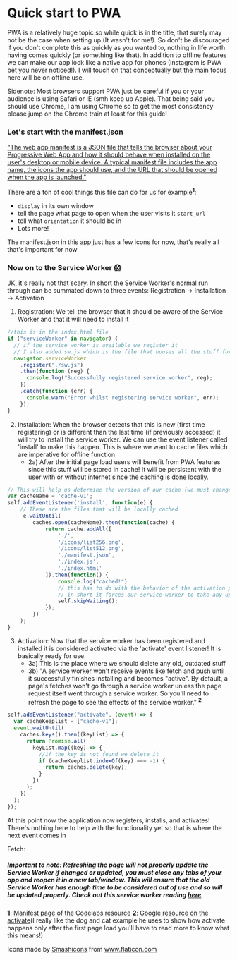 # Quick start to PWA

PWA is a relatively huge topic so while quick is in the title, that surely may not be the case when setting up (It wasn't for me!). So don't be discouraged if you don't complete this as quickly as you wanted to, nothing in life worth having comes quickly (or something like that). In addition to offline features we can make our app look like a native app for phones (Instagram is PWA bet you never noticed!). I will touch on that conceptually but the main focus here will be on offline use.

Sidenote: Most browsers support PWA just be careful if you or your audience is using Safari or IE (smh keep up Apple). That being said you should use Chrome, I am using Chrome so to get the most consistency please jump on the Chrome train at least for this guide!

### Let's start with the manifest.json

["The web app manifest is a JSON file that tells the browser about your Progressive Web App and how it should behave when installed on the user's desktop or mobile device. A typical manifest file includes the app name, the icons the app should use, and the URL that should be opened when the app is launched."](https://web.dev/add-manifest/ "The first reading in the list of sources also mentions this!")

There are a ton of cool things this file can do for us for example<sup><strong>1</strong></sup>:

- `display` in its own window
- tell the page what page to open when the user visits it `start_url`
- tell what `orientation` it should be in
- Lots more!

The manifest.json in this app just has a few icons for now, that's really all that's important for now

### Now on to the Service Worker 😱

JK, it's really not that scary. In short the Service Worker's normal run through can be summated down to three events: Registration -> Installation -> Activation

1. Registration: We tell the browser that it should be aware of the Service Worker and that it will need to install it

```js
//this is in the index.html file
if ("serviceWorker" in navigator) {
  // if the service worker is available we register it
  // I also added sw.js which is the file that houses all the stuff for my service worker
  navigator.serviceWorker
    .register("./sw.js")
    .then(function (reg) {
      console.log("Successfully registered service worker", reg);
    })
    .catch(function (err) {
      console.warn("Error whilst registering service worker", err);
    });
}
```

2. Installation: When the browser detects that this is new (first time registering) or is different than the last time (if previously accessed) it will try to install the service worker. We can use the event listener called 'install' to make this happen. This is where we want to cache files which are imperative for offline function
   - 2a) After the initial page load users will benefit from PWA features since this stuff will be stored in cache! It will be persistent with the user with or without internet since the caching is done locally.

```js
// This will help us determine the version of our cache (we must change this if anything updates)
var cacheName = 'cache-v1';
self.addEventListener('install', function(e) {
    // These are the files that will be locally cached
     e.waitUntil(
        caches.open(cacheName).then(function(cache) {
            return cache.addAll([
                './',
                '/icons/list256.png',
                '/icons/list512.png',
                './manifest.json',
                './index.js',
                './index.html'
            ]).then(function() {
                console.log("cached!")
                // this has to do with the behavior of the activation phase of service worker life cycle's check out source 2 at the bottom of this page!
                // in short it forces our service worker to take any updates more quickly, essentially allowing us to use a newer version of our service worker the moment the page is accessed (Otherwise you would have to close all instances of the page and then open it again to see new changes)
                self.skipWaiting();
            });
        })
    );
}
```

3.  Activation: Now that the service worker has been registered and installed it is considered activated via the 'activate' event listener! It is basically ready for use.
    - 3a) This is the place where we should delete any old, outdated stuff
    - 3b) "A service worker won't receive events like fetch and push until it successfully finishes installing and becomes "active". By default, a page's fetches won't go through a service worker unless the page request itself went through a service worker. So you'll need to refresh the page to see the effects of the service worker." <sup><strong>2</strong></sup>

```js
self.addEventListener("activate", (event) => {
  var cacheKeeplist = ["cache-v1"];
  event.waitUntil(
    caches.keys().then((keyList) => {
      return Promise.all(
        keyList.map((key) => {
          //if the key is not found we delete it
          if (cacheKeeplist.indexOf(key) === -1) {
            return caches.delete(key);
          }
        })
      );
    })
  );
});
```

At this point now the application now registers, installs, and activates! There's nothing here to help with the functionality yet so that is where the next event comes in

Fetch: 



##### Important to note: Refreshing the page will not properly update the Service Worker if changed or updated, you must close any tabs of your app and reopen it in a new tab/window. This will ensure that the old Service Worker has enough time to be considered out of use and so will be updated properly. Check out this service worker reading [here](https://developers.google.com/web/ilt/pwa/introduction-to-service-worker)

<strong>1</strong>: [Manifest page of the Codelabs resource](https://codelabs.developers.google.com/codelabs/your-first-pwapp/#3 "Citing resources my English teachers would be proud")
<strong>2</strong>: [Google resource on the activate](https://developers.google.com/web/fundamentals/primers/service-workers/lifecycle "This can be confusing but don't get caught up in the details too much")(I really like the dog and cat example he uses to show how activate happens only after the first page load you'll have to read more to know what this means!)

Icons made by <a href="https://www.flaticon.com/authors/smashicons" title="Smashicons">Smashicons</a> from <a href="https://www.flaticon.com/" title="Flaticon"> www.flaticon.com</a>
